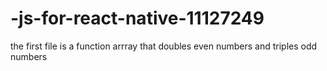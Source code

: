 # -js-for-react-native-11127249
the first file is a function arrray that doubles even numbers and triples odd numbers
